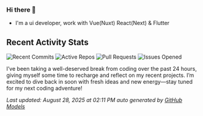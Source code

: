 ### Hi there 👋

- I'm a ui developer, work with Vue(Nuxt) React(Next) & Flutter

<!-- GITHUB_ACTIVITY_START -->

## Recent Activity Stats

![Recent Commits](https://img.shields.io/badge/Recent%20Commits-0-blue?style=flat&logoColor=white) ![Active Repos](https://img.shields.io/badge/Active%20Repos-0-green?style=flat&logoColor=white) ![Pull Requests](https://img.shields.io/badge/Pull%20Requests-0-orange?style=flat&logoColor=white) ![Issues Opened](https://img.shields.io/badge/Issues%20Opened-0-red?style=flat&logoColor=white)

I’ve been taking a well-deserved break from coding over the past 24 hours, giving myself some time to recharge and reflect on my recent projects. I’m excited to dive back in soon with fresh ideas and new energy—stay tuned for my next coding adventure!

*Last updated: August 28, 2025 at 02:11 PM auto generated by [GitHub Models](https://github.com/stonega/stonega)*

<!-- GITHUB_ACTIVITY_END -->
